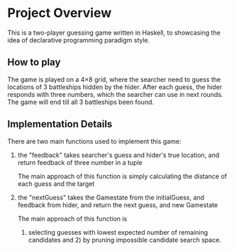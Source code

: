 # Project Overview
This is a two-player guessing game written in Haskell, to showcasing the idea of declarative programming paradigm style.

## How to play
The game is played on a 4×8 grid, where the searcher need to guess the locations of 3 battleships hidden by the hider.
After each guess, the hider responds with three numbers, which the searcher can use in next rounds.
The game will end till all 3 battleships been found.

## Implementation Details
There are two main functions used to implement this game:
1. the "feedback" takes searcher's guess and hider's true location,
    and return feedback of three number in a tuple

    The main approach of this function is simply
    calculating the distance of each guess and the target

2. the "nextGuess" takes the Gamestate from the initialGuess,
    and feedback from hider, and return the next guess, and new Gamestate

    The main approach of this function is
    1) selecting guesses with lowest expected number of remaining candidates
    and 2) by pruning impossible candidate search space.
